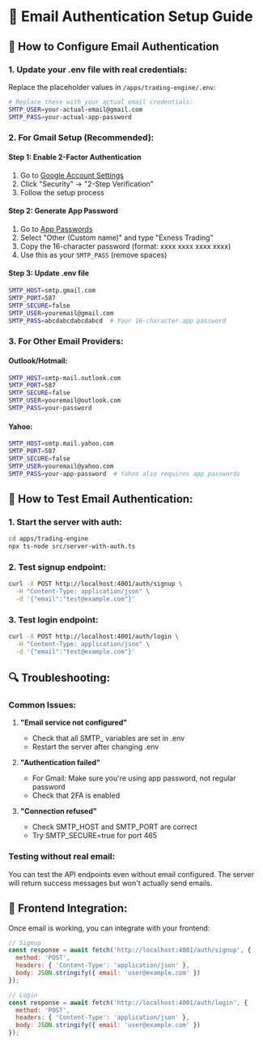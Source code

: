 # 📧 Email Authentication Setup Guide

## 🔧 How to Configure Email Authentication

### 1. Update your .env file with real credentials:

Replace the placeholder values in `/apps/trading-engine/.env`:

```bash
# Replace these with your actual email credentials:
SMTP_USER=your-actual-email@gmail.com
SMTP_PASS=your-actual-app-password
```

### 2. For Gmail Setup (Recommended):

#### Step 1: Enable 2-Factor Authentication
1. Go to [Google Account Settings](https://myaccount.google.com/)
2. Click "Security" → "2-Step Verification"
3. Follow the setup process

#### Step 2: Generate App Password
1. Go to [App Passwords](https://myaccount.google.com/apppasswords)
2. Select "Other (Custom name)" and type "Exness Trading"
3. Copy the 16-character password (format: xxxx xxxx xxxx xxxx)
4. Use this as your `SMTP_PASS` (remove spaces)

#### Step 3: Update .env file
```bash
SMTP_HOST=smtp.gmail.com
SMTP_PORT=587
SMTP_SECURE=false
SMTP_USER=youremail@gmail.com
SMTP_PASS=abcdabcdabcdabcd  # Your 16-character app password
```

### 3. For Other Email Providers:

#### Outlook/Hotmail:
```bash
SMTP_HOST=smtp-mail.outlook.com
SMTP_PORT=587
SMTP_SECURE=false
SMTP_USER=youremail@outlook.com
SMTP_PASS=your-password
```

#### Yahoo:
```bash
SMTP_HOST=smtp.mail.yahoo.com
SMTP_PORT=587
SMTP_SECURE=false
SMTP_USER=youremail@yahoo.com
SMTP_PASS=your-app-password  # Yahoo also requires app passwords
```

## 🚀 How to Test Email Authentication:

### 1. Start the server with auth:
```bash
cd apps/trading-engine
npx ts-node src/server-with-auth.ts
```

### 2. Test signup endpoint:
```bash
curl -X POST http://localhost:4001/auth/signup \
  -H "Content-Type: application/json" \
  -d '{"email":"test@example.com"}'
```

### 3. Test login endpoint:
```bash
curl -X POST http://localhost:4001/auth/login \
  -H "Content-Type: application/json" \
  -d '{"email":"test@example.com"}'
```

## 🔍 Troubleshooting:

### Common Issues:

1. **"Email service not configured"**
   - Check that all SMTP_ variables are set in .env
   - Restart the server after changing .env

2. **"Authentication failed"**
   - For Gmail: Make sure you're using app password, not regular password
   - Check that 2FA is enabled

3. **"Connection refused"**
   - Check SMTP_HOST and SMTP_PORT are correct
   - Try SMTP_SECURE=true for port 465

### Testing without real email:
You can test the API endpoints even without email configured. The server will return success messages but won't actually send emails.

## 📱 Frontend Integration:

Once email is working, you can integrate with your frontend:

```javascript
// Signup
const response = await fetch('http://localhost:4001/auth/signup', {
  method: 'POST',
  headers: { 'Content-Type': 'application/json' },
  body: JSON.stringify({ email: 'user@example.com' })
});

// Login
const response = await fetch('http://localhost:4001/auth/login', {
  method: 'POST',
  headers: { 'Content-Type': 'application/json' },
  body: JSON.stringify({ email: 'user@example.com' })
});
```
